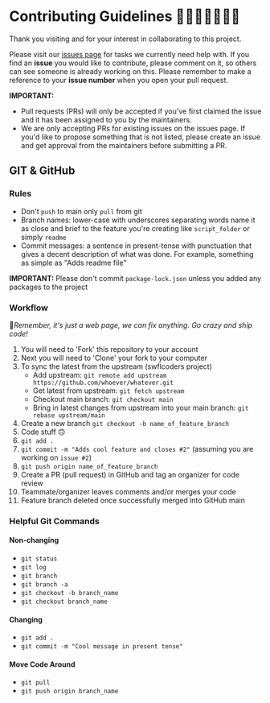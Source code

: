 # Contributing Guidelines 👩🏻‍💻✨👨🏻‍💻

Thank you visiting and for your interest in collaborating to this project.

Please visit our [issues page](https://github.com/swfl-coders/tech-alliance-website/issues) for tasks we currently need help with. If you find an **issue** you would like to contribute, please comment on it, so others can see someone is already working on this. Please remember to make a reference to your **issue number** when you open your pull request.

**IMPORTANT:**

- Pull requests (PRs) will only be accepted if you've first claimed the issue and it has been assigned to you by the maintainers.
- We are only accepting PRs for existing issues on the issues page. If you'd like to propose something that is not listed, please create an issue and get approval from the maintainers before submitting a PR. 

## GIT & GitHub

### Rules

- Don't `push` to main only `pull` from git
- Branch names: lower-case with underscores separating words name it as close and brief to the feature you're creating like `script_folder` or simply `readme`
- Commit messages: a sentence in present-tense with punctuation that gives a decent description of what was done. For example, something as simple as "Adds readme file"

**IMPORTANT:** Please don't commit `package-lock.json` unless you added any packages to the project

### Workflow

🚀*Remember, it's just a web page, we can fix anything. Go crazy and ship code!*

1. You will need to 'Fork' this repository to your account
2. Next you will need to 'Clone' your fork to your computer
2. To sync the latest from the upstream (swflcoders project)
    * Add upstream: `git remote add upstream https://github.com/whoever/whatever.git`
    * Get latest from upstream: `git fetch upstream`
    * Checkout main branch: `git checkout main`
    * Bring in latest changes from upstream into your main branch: `git rebase upstream/main`
3. Create a new branch `git checkout -b name_of_feature_branch`
4. Code stuff 🙃
5. `git add .`
6. `git commit -m "Adds cool feature and closes #2"` (assuming you are working on `issue #2`)
7. `git push origin name_of_feature_branch`
8. Create a PR (pull request) in GitHub and tag an organizer for code review
9. Teammate/organizer leaves comments and/or merges your code
10. Feature branch deleted once successfully merged into GitHub main

### Helpful Git Commands

#### Non-changing

- `git status`
- `git log`
- `git branch`
- `git branch -a`
- `git checkout -b branch_name`
- `git checkout branch_name`

#### Changing

- `git add .`
- `git commit -m "Cool message in present tense"`

#### Move Code Around

- `git pull`
- `git push origin branch_name`

